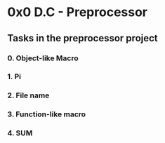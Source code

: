 # 0x0 D.C - Preprocessor

## Tasks in the preprocessor project

### 0. Object-like Macro 
### 1. Pi 
### 2. File name 
### 3. Function-like macro 
### 4. SUM 
